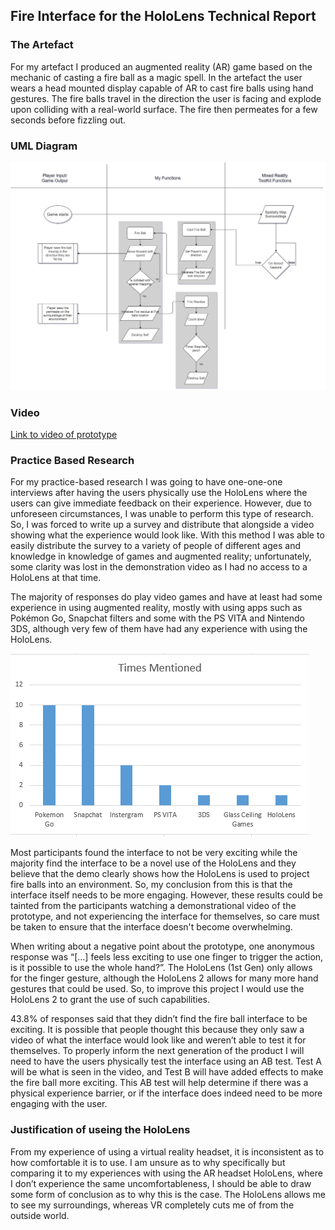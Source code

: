 ## Fire Interface for the HoloLens Technical Report

### The Artefact
For my artefact I produced an augmented reality (AR) game based on the mechanic of casting a fire ball as a magic spell. In the artefact the user wears a head mounted display capable of AR to cast fire balls using hand gestures. The fire balls travel in the direction the user is facing and explode upon colliding with a real-world surface. The fire then permeates for a few seconds before fizzling out. 

### UML Diagram
<img src="https://github.com/1ByteMemory/ArtefactTechReport.github.io/blob/master/AR_UML.png" alt="UML">

### Video
[Link to video of prototype](https://youtu.be/599TbLwomlE)

### Practice Based Research
For my practice-based research I was going to have one-one-one interviews after having the users physically use the HoloLens where the users can give immediate feedback on their experience. However, due to unforeseen circumstances, I was unable to perform this type of research. So, I was forced to write up a survey and distribute that alongside a video showing what the experience would look like. With this method I was able to easily distribute the survey to a variety of people of different ages and knowledge in knowledge of games and augmented reality; unfortunately, some clarity was lost in the demonstration video as I had no access to a HoloLens at that time. 

The majority of responses do play video games and have at least had some experience in using augmented reality, mostly with using apps such as Pokémon Go, Snapchat filters and some with the PS VITA and Nintendo 3DS, although very few of them have had any experience with using the HoloLens.

<img src="https://github.com/1ByteMemory/ArtefactTechReport.github.io/blob/master/Table01.PNG" alt="AR_Experiences">



Most participants found the interface to not be very exciting while the majority find the interface to be a novel use of the HoloLens and they believe that the demo clearly shows how the HoloLens is used to project fire balls into an environment. So, my conclusion from this is that the interface itself needs to be more engaging. However, these results could be tainted from the participants watching a demonstrational video of the prototype, and not experiencing the interface for themselves, so care must be taken to ensure that the interface doesn't become overwhelming. 

When writing about a negative point about the prototype, one anonymous response was “[…] feels less exciting to use one finger to trigger the action, is it possible to use the whole hand?”. The HoloLens (1st Gen) only allows for the finger gesture, although the HoloLens 2 allows for many more hand gestures that could be used. So, to improve this project I would use the HoloLens 2 to grant the use of such capabilities. 

43.8% of responses said that they didn’t find the fire ball interface to be exciting. It is possible that people thought this because they only saw a video of what the interface would look like and weren’t able to test it for themselves. To properly inform the next generation of the product I will need to have the users physically test the interface using an AB test. Test A will be what is seen in the video, and Test B will have added effects to make the fire ball more exciting. This AB test will help determine if there was a physical experience barrier, or if the interface does indeed need to be more engaging with the user.


### Justification of useing the HoloLens
From my experience of using a virtual reality headset, it is inconsistent as to how comfortable it is to use. I am unsure as to why specifically but comparing it to my experiences with using the AR headset HoloLens, where I don’t experience the same uncomfortableness, I should be able to draw some form of conclusion as to why this is the case. The HoloLens allows me to see my surroundings, whereas VR completely cuts me of from the outside world.  



